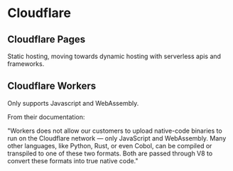 # Cloudflare

## Cloudflare Pages

Static hosting, moving towards dynamic hosting with serverless apis and frameworks.

## Cloudflare Workers

Only supports Javascript and WebAssembly.

From their documentation:

"Workers does not allow our customers to upload native-code binaries to run on the Cloudflare network — only JavaScript and WebAssembly. Many other languages, like Python, Rust, or even Cobol, can be compiled or transpiled to one of these two formats. Both are passed through V8 to convert these formats into true native code."
